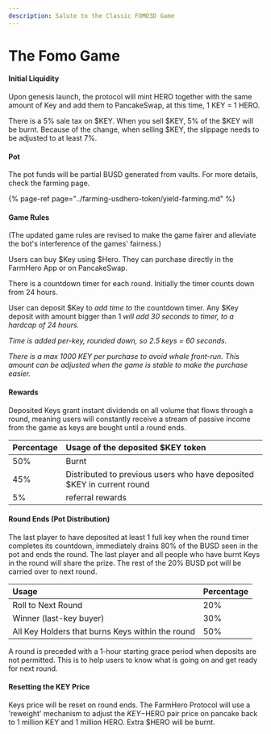 ```yaml
---
description: Salute to the Classic FOMO3D Game
---
```


# The Fomo Game

#### Initial Liquidity

Upon genesis launch, the protocol will mint HERO together with the same amount of Key and add them to PancakeSwap, at this time, 1 KEY = 1 HERO. 

There is a 5% sale tax on $KEY. When you sell $KEY, 5% of the $KEY will be burnt. Because of the change, when selling $KEY, the slippage needs to be adjusted to at least 7%.

#### Pot

The pot funds will be partial BUSD generated from vaults. For more details, check the farming page.

{% page-ref page="../farming-usdhero-token/yield-farming.md" %}

#### Game Rules

\(The updated game rules are revised to make the game fairer and alleviate the bot's interference of the games' fairness.\) 

Users can buy $Key using $Hero. They can purchase directly in the FarmHero App or on PancakeSwap.

There is a countdown timer for each round. Initially the timer counts down from 24 hours. 

User can deposit $Key to _add time to_ the countdown timer. Any $Key deposit with amount bigger than 1 _will add 30 seconds to timer, to a hardcap of 24 hours._

_Time is added per-key, rounded down, so 2.5 keys = 60 seconds._

_There is a max 1000 KEY per purchase to avoid whale front-run. This amount can be adjusted when the game is stable to make the purchase easier._

#### **Rewards**

Deposited Keys grant instant dividends on all volume that flows through a round, meaning users will constantly receive a stream of passive income from the game as keys are bought until a round ends.

| Percentage | Usage of the deposited $KEY token |
| :--- | :--- |
| 50% | Burnt |
| 45% | Distributed to previous users who have deposited $KEY in current round |
| 5% | referral rewards |

#### Round Ends \(Pot Distribution\)

The last player to have deposited  at least 1 full key when the round timer completes its countdown, immediately drains 80% of the BUSD seen in the pot and ends the round. The last player and all people who have burnt Keys in the round will share the prize. The rest of the 20% BUSD pot will be carried over to next round.

| Usage | Percentage |
| :--- | :--- |
| Roll to Next Round | 20% |
| Winner \(last-key buyer\) | 30% |
| All Key Holders that burns Keys within the round | 50% |

A round is preceded with a 1-hour starting grace period when deposits are not permitted. This is to help users to know what is going on and get ready for next round.

#### Resetting the KEY Price

Keys price will be reset on round ends. The FarmHero Protocol will use a 'reweight' mechanism to adjust the $KEY-$HERO pair price on pancake back to 1 million KEY and 1 million HERO. Extra $HERO will be burnt.

#### 

#### 

